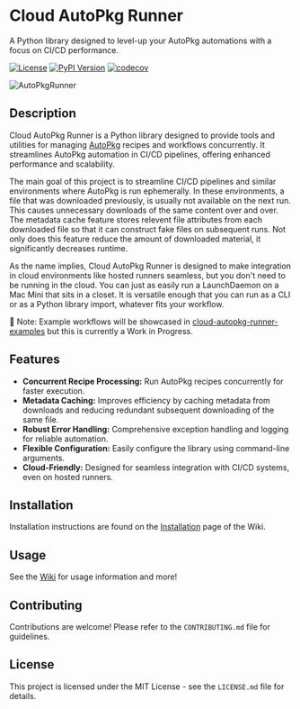 # Cloud AutoPkg Runner

A Python library designed to level-up your AutoPkg automations with a focus on CI/CD performance.

[![License](https://img.shields.io/badge/License-MIT-yellow.svg)](LICENSE)
[![PyPI Version](https://img.shields.io/pypi/v/cloud-autopkg-runner)](https://pypi.org/project/cloud-autopkg-runner/)
[![codecov](https://codecov.io/gh/MScottBlake/cloud-autopkg-runner/graph/badge.svg?token=V61UNG93JE)](https://codecov.io/gh/MScottBlake/cloud-autopkg-runner)

![AutoPkgRunner](https://raw.githubusercontent.com/MScottBlake/cloud-autopkg-runner/main/docs/AutoPkgRunner.png)

## Description

Cloud AutoPkg Runner is a Python library designed to provide tools and utilities for managing [AutoPkg](https://github.com/autopkg/autopkg) recipes and workflows concurrently. It streamlines AutoPkg automation in CI/CD pipelines, offering enhanced performance and scalability.

The main goal of this project is to streamline CI/CD pipelines and similar environments where AutoPkg is run ephemerally. In these environments, a file that was downloaded previously, is usually not available on the next run. This causes unnecessary downloads of the same content over and over. The metadata cache feature stores relevent file attributes from each downloaded file so that it can construct fake files on subsequent runs. Not only does this feature reduce the amount of downloaded material, it significantly decreases runtime.

As the name implies, Cloud AutoPkg Runner is designed to make integration in cloud environments like hosted runners seamless, but you don't need to be running in the cloud. You can just as easily run a LaunchDaemon on a Mac Mini that sits in a closet. It is versatile enough that you can run as a CLI or as a Python library import, whatever fits your workflow.

:memo: Note: Example workflows will be showcased in [cloud-autopkg-runner-examples](https://github.com/MScottBlake/cloud-autopkg-runner-examples) but this is currently a Work in Progress.

## Features

* **Concurrent Recipe Processing:** Run AutoPkg recipes concurrently for faster execution.
* **Metadata Caching:** Improves efficiency by caching metadata from downloads and reducing redundant subsequent downloading of the same file.
* **Robust Error Handling:** Comprehensive exception handling and logging for reliable automation.
* **Flexible Configuration:** Easily configure the library using command-line arguments.
* **Cloud-Friendly:** Designed for seamless integration with CI/CD systems, even on hosted runners.

## Installation

Installation instructions are found on the [Installation](https://github.com/MScottBlake/cloud-autopkg-runner/wiki/Installation) page of the Wiki.

## Usage

See the [Wiki](https://github.com/MScottBlake/cloud-autopkg-runner/wiki) for usage information and more!

## Contributing

Contributions are welcome! Please refer to the `CONTRIBUTING.md` file for guidelines.

## License

This project is licensed under the MIT License - see the `LICENSE.md` file for details.
